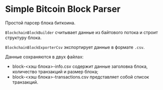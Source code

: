 # Simple Bitcoin Block Parser

Простой парсер блока биткоина.

`BlockchainBlockBuilder` считывает данные из байтового потока и строит структуру блока.

`BlockchainBlockExporterCsv` экспортирует данные в формате `.csv`.

Данные сохраняются в двух файлах:
* block-<хэш блока>-info.csv содержит данные заголовка блока, количество транзакций и размер блока;
* block-<хэш блока>-transactions.csv представляет собой список транзакций.
